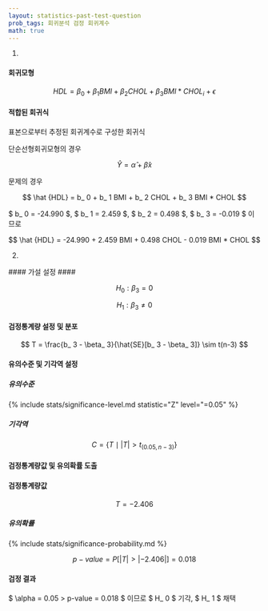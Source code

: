 ```yaml
---
layout: statistics-past-test-question
prob_tags: 회귀분석 검정 회귀계수
math: true
---
```

1)

<div>

#### 회귀모형 ####

$$ HDL = \beta_ 0 + \beta_ 1 BMI + \beta_ 2 CHOL + \beta_ 3 BMI * CHOL_ i + \epsilon $$

#### 적합된 회귀식 ####

표본으로부터 추정된 회귀계수로 구성한 회귀식

단순선형회귀모형의 경우

$$ \hat Y = \hat \alpha + \hat \beta x $$

문제의 경우

$$ \hat {HDL} = b_ 0 + b_ 1 BMI + b_ 2 CHOL + b_ 3 BMI * CHOL $$

$ b_ 0 = -24.990 $, $ b_ 1 = 2.459 $, $ b_ 2 = 0.498 $, $ b_ 3 = -0.019 $ 이므로

$$ \hat {HDL} = -24.990 + 2.459 BMI + 0.498 CHOL - 0.019 BMI * CHOL $$

</div>

2)

<div>
#### 가설 설정 ####

$$ H_ 0 : \beta_ 3 = 0 $$

$$ H_ 1 : \beta_ 3 \neq 0 $$

#### 검정통계량 설정 및 분포 ####

$$ T = \frac{b_ 3 - \beta_ 3}{\hat{SE}[b_ 3 - \beta_ 3]} \sim t(n-3) $$

#### 유의수준 및 기각역 설정 ####

##### 유의수준 #####

{% include stats/significance-level.md statistic="Z" level="=0.05" %}

##### 기각역 #####

$$ C = \{ T \mid |
T
| > t_ {(0.05, n-3)} \} $$

#### 검정통계량값 및 유의확률 도출 ####

#### 검정통계량값 #####

$$ T = -2.406 $$

##### 유의확률 #####

{% include stats/significance-probability.md %}

$$ p-value = P[ |T
| > |
-2.406
| ] = 0.018 $$

#### 검정 결과 ####

$ \alpha = 0.05 > p-value = 0.018 $ 이므로 $ H_ 0 $ 기각, $ H_ 1 $ 채택

</div>
